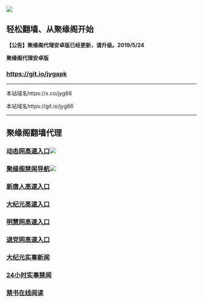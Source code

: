 ![](https://raw.githubusercontent.com/hao369/a/master/j.jpg)



## 轻松翻墙、从聚缘阁开始



**【公告】聚缘阁代理安卓版已经更新，请升级。2019/5/24**

 
**聚缘阁代理安卓版**
### https://git.io/jygapk  

***

本站域名https://x.co/jyg66 

本站域名https://git.io/jyg66



***




## 聚缘阁翻墙代理 




### [动态网高速入口](http://5a.59uap.xyz/eerw/505)![](http://tupian.425e.eu.org/jygdl.gif)


### [聚缘阁禁闻导航](https://083z9s2fs8.execute-api.ap-northeast-2.amazonaws.com/2)![](http://tupian.425e.eu.org/jyg.gif)




### [新唐人高速入口](https://g66.zb76f.xyz/)

### [大纪元高速入口](https://kl2tjthgx7.execute-api.ap-east-1.amazonaws.com/fseew)

### [明慧网高速入口](https://kl2tjthgx7.execute-api.ap-east-1.amazonaws.com/fseew)

### [退党网高速入口](https://kl2tjthgx7.execute-api.ap-east-1.amazonaws.com/fseew)











### [大纪元实事新闻](https://git.io/fjmgE)

### [24小时实事禁闻](https://git.io/fj3Go)

### [禁书在线阅读](https://git.io/fjJ5Z)






